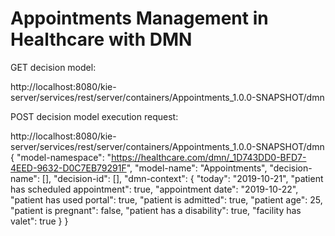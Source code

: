Appointments Management in Healthcare with DMN
=======================

GET decision model:

http://localhost:8080/kie-server/services/rest/server/containers/Appointments_1.0.0-SNAPSHOT/dmn

POST decision model execution request:

http://localhost:8080/kie-server/services/rest/server/containers/Appointments_1.0.0-SNAPSHOT/dmn
{
    "model-namespace": "https://healthcare.com/dmn/_1D743DD0-BFD7-4EED-9632-D0C7EB79291F",
    "model-name": "Appointments",
    "decision-name": [],
    "decision-id": [],
    "dmn-context": {
    	"today": "2019-10-21",
        "patient has scheduled appointment": true,
        "appointment date": "2019-10-22",
        "patient has used portal": true,
        "patient is admitted": true,
        "patient age": 25,
        "patient is pregnant": false,
        "patient has a disability": true,
        "facility has valet": true
    }
}